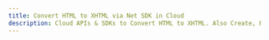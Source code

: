 ---title: Convert HTML to XHTML via Net SDK in Clouddescription: Cloud APIs & SDKs to Convert HTML to XHTML. Also Create, Edit & Render Microsoft Word & OpenOffice documents in the Cloud.---